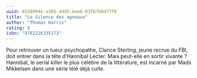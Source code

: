 ```yaml
---
uuid: 0338904e-a305-4dd5-bee6-037b7b0d77f6
title: "Le Silence des agneaux"
author: "Thomas Harris"
rating: 8
isbn: "9782226335173"
---
```


Pour retrouver un tueur psychopathe, Clarice Sterling, jeune recrue du FBI, doit entrer dans la tête d’Hannibal Lecter. Mais peut-elle en sortir vivante ? Hannibal, le serial killer le plus célèbre de la littérature, est incarné par Mads Mikkelsen dans une série télé déjà culte.